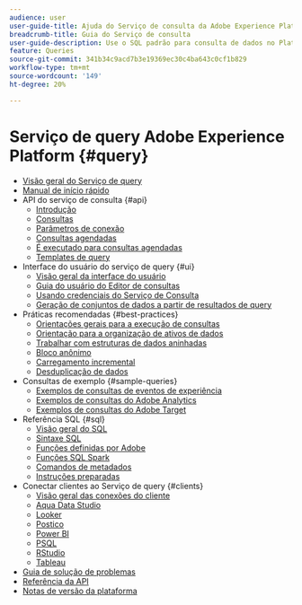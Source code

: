 ```yaml
---
audience: user
user-guide-title: Ajuda do Serviço de consulta da Adobe Experience Platform
breadcrumb-title: Guia do Serviço de consulta
user-guide-description: Use o SQL padrão para consulta de dados no Platform Data Lake.
feature: Queries
source-git-commit: 341b34c9acd7b3e19369ec30c4ba643c0cf1b829
workflow-type: tm+mt
source-wordcount: '149'
ht-degree: 20%

---
```



# Serviço de query Adobe Experience Platform {#query}

- [Visão geral do Serviço de query](home.md)
- [Manual de início rápido](quickstart.md)
- API do serviço de consulta {#api}
   - [Introdução](api/getting-started.md)
   - [Consultas](api/queries.md)
   - [Parâmetros de conexão](api/connection-parameters.md)
   - [Consultas agendadas](api/scheduled-queries.md)
   - [É executado para consultas agendadas](api/runs-scheduled-queries.md)
   - [Templates de query](api/query-templates.md)
- Interface do usuário do serviço de query {#ui}
   - [Visão geral da interface do usuário](ui/overview.md)
   - [Guia do usuário do Editor de consultas](ui/user-guide.md)
   - [Usando credenciais do Serviço de Consulta](ui/credentials.md)
   - [Geração de conjuntos de dados a partir de resultados de query](ui/create-datasets.md)
- Práticas recomendadas {#best-practices}
   - [Orientações gerais para a execução de consultas](best-practices/writing-queries.md)
   - [Orientação para a organização de ativos de dados](./best-practices/organize-data-assets.md)
   - [Trabalhar com estruturas de dados aninhadas](best-practices/nested-data-structures.md)
   - [Bloco anônimo](best-practices/anonymous-block.md)
   - [Carregamento incremental](best-practices/incremental-load.md)
   - [Desduplicação de dados](best-practices/deduplication.md)
- Consultas de exemplo {#sample-queries}
   - [Exemplos de consultas de eventos de experiência](sample-queries/experience-event.md)
   - [Exemplos de consultas do Adobe Analytics](sample-queries/adobe-analytics.md)
   - [Exemplos de consultas do Adobe Target](sample-queries/adobe-target.md)
- Referência SQL {#sql}
   - [Visão geral do SQL](sql/overview.md)
   - [Sintaxe SQL](sql/syntax.md)
   - [Funções definidas por Adobe](sql/adobe-defined-functions.md)
   - [Funções SQL Spark](sql/spark-sql-functions.md)
   - [Comandos de metadados](sql/metadata.md)
   - [Instruções preparadas](sql/prepared-statements.md)
- Conectar clientes ao Serviço de query {#clients}
   - [Visão geral das conexões do cliente](clients/overview.md)
   - [Aqua Data Studio](clients/aqua-data-studio.md)
   - [Looker](clients/looker.md)
   - [Postico](clients/postico.md)
   - [Power BI](clients/power-bi.md)
   - [PSQL](clients/psql.md)
   - [RStudio](clients/rstudio.md)
   - [Tableau](clients/tableau.md)
- [Guia de solução de problemas](troubleshooting-guide.md)
- [Referência da API](https://www.adobe.io/experience-platform-apis/references/query-service/)
- [Notas de versão da plataforma](https://www.adobe.com/go/platform-release-notes-en)